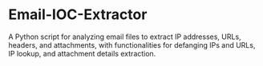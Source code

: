 # Email-IOC-Extractor
A Python script for analyzing email files to extract IP addresses, URLs, headers, and attachments, with functionalities for defanging IPs and URLs, IP lookup, and attachment details extraction.
